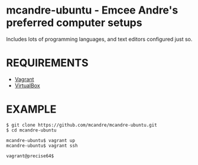 # mcandre-ubuntu - Emcee Andre's preferred computer setups

Includes lots of programming languages, and text editors configured just so.

# REQUIREMENTS

* [Vagrant](http://www.vagrantup.com/)
* [VirtualBox](https://www.virtualbox.org/)

# EXAMPLE

```
$ git clone https://github.com/mcandre/mcandre-ubuntu.git
$ cd mcandre-ubuntu

mcandre-ubuntu$ vagrant up
mcandre-ubuntu$ vagrant ssh

vagrant@precise64$
```
